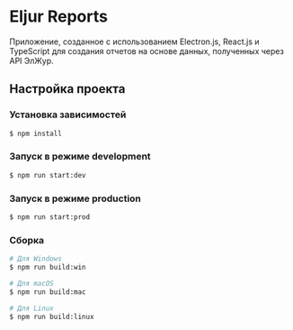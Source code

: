# Eljur Reports
Приложение, созданное с использованием Electron.js, React.js и TypeScript для создания отчетов на основе данных, полученных через API ЭлЖур.

## Настройка проекта
### Установка зависимостей

```bash
$ npm install
```
### Запуск в режиме development
```bash
$ npm run start:dev
```

### Запуск в режиме production
```bash
$ npm run start:prod
```

### Сборка
```bash
# Для Windows
$ npm run build:win

# Для macOS
$ npm run build:mac

# Для Linux
$ npm run build:linux
```

